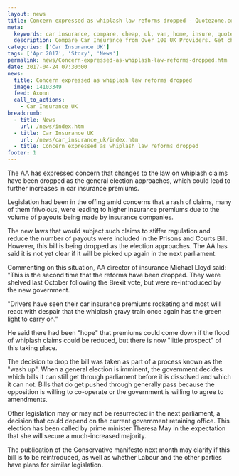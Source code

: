```yaml
---
layout: news
title: Concern expressed as whiplash law reforms dropped - Quotezone.co.uk
meta:
  keywords: car insurance, compare, cheap, uk, van, home, insure, quotes, online, comparison, bike, loans, life
  description: Compare Car Insurance from Over 100 UK Providers. Get cheap quotes online now using our fast, free, secure comparison site
categories: ['Car Insurance UK']
tags: ['Apr 2017', 'Story', 'News']
permalink: news/Concern-expressed-as-whiplash-law-reforms-dropped.htm
date: 2017-04-24 07:30:00
news:
  title: Concern expressed as whiplash law reforms dropped
  image: 14103349
  feed: Axonn
  call_to_actions:
    - Car Insurance UK
breadcrumb:
  - title: News
    url: /news/index.htm
  - title: Car Insurance UK
    url: /news/car_insurance_uk/index.htm
  - title: Concern expressed as whiplash law reforms dropped
footer: 1
---
```


The AA has expressed concern that changes to the law on whiplash claims have been dropped as the general election approaches, which could lead to further increases in car insurance premiums.

Legislation had been in the offing amid concerns that a rash of claims, many of them frivolous, were leading to higher insurance premiums due to the volume of payouts being made by insurance companies.

The new laws that would subject such claims to stiffer regulation and reduce the number of payouts were included in the Prisons and Courts Bill. However, this bill is being dropped as the election approaches. The AA has said it is not yet clear if it will be picked up again in the next parliament.&nbsp;

Commenting on this situation, AA director of insurance Michael Lloyd said: &quot;This is the second time that the reforms have been dropped. They were shelved last October following the Brexit vote, but were re-introduced by the new government.

&quot;Drivers have seen their car insurance premiums rocketing and most will react with despair that the whiplash gravy train once again has the green light to carry on.&quot;

He said there had been &quot;hope&quot; that premiums could come down if the flood of whiplash claims could be reduced, but there is now &quot;little prospect&quot; of this taking place.&nbsp;

The decision to drop the bill was taken as part of a process known as the &quot;wash up&quot;. When a general election is imminent, the government decides which bills it can still get through parliament before it is dissolved and which it can not. Bills that do get pushed through generally pass because the opposition is willing to co-operate or the government is willing to agree to amendments.&nbsp;

Other legislation may or may not be resurrected in the next parliament, a decision that could depend on the current government retaining office. This election has been called by prime minister Theresa May in the expectation that she will secure a much-increased majority.&nbsp;

The publication of the Conservative manifesto next month may clarify if this bill is to be reintroduced, as well as whether Labour and the other parties have plans for similar legislation.
